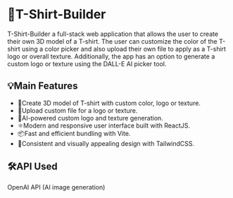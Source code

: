 # 👕T-Shirt-Builder
T-Shirt-Builder a full-stack web application that allows the user to create their own 3D model of a T-shirt. The user can customize the color of the T-shirt using a color picker and also upload their own file to apply as a T-shirt logo or overall texture. Additionally, the app has an option to generate a custom logo or texture using the DALL-E AI picker tool.

## 💡Main Features 
- 🎨Create 3D model of T-shirt with custom color, logo or texture.
- 📂Upload custom file for a logo or texture.
- 🤖AI-powered custom logo and texture generation.
- ⚛️Modern and responsive user interface built with ReactJS.
- 📦Fast and efficient bundling with Vite.
- 🎨Consistent and visually appealing design with TailwindCSS.

## 🛠️API Used
OpenAI API (AI image generation)
